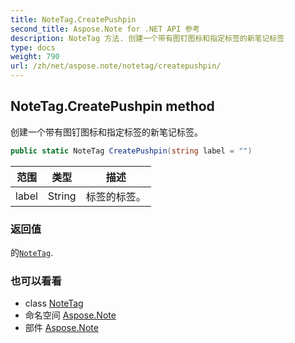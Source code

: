 ```yaml
---
title: NoteTag.CreatePushpin
second_title: Aspose.Note for .NET API 参考
description: NoteTag 方法. 创建一个带有图钉图标和指定标签的新笔记标签
type: docs
weight: 790
url: /zh/net/aspose.note/notetag/createpushpin/
---
```

## NoteTag.CreatePushpin method

创建一个带有图钉图标和指定标签的新笔记标签。

```csharp
public static NoteTag CreatePushpin(string label = "")
```

| 范围 | 类型 | 描述 |
| --- | --- | --- |
| label | String | 标签的标签。 |

### 返回值

的[`NoteTag`](../).

### 也可以看看

* class [NoteTag](../)
* 命名空间 [Aspose.Note](../../notetag/)
* 部件 [Aspose.Note](../../../)


